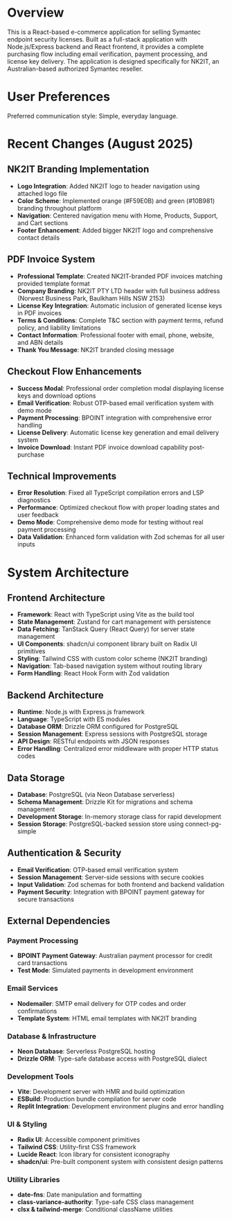 # Overview

This is a React-based e-commerce application for selling Symantec endpoint security licenses. Built as a full-stack application with Node.js/Express backend and React frontend, it provides a complete purchasing flow including email verification, payment processing, and license key delivery. The application is designed specifically for NK2IT, an Australian-based authorized Symantec reseller.

# User Preferences

Preferred communication style: Simple, everyday language.

# Recent Changes (August 2025)

## NK2IT Branding Implementation
- **Logo Integration**: Added NK2IT logo to header navigation using attached logo file
- **Color Scheme**: Implemented orange (#F59E0B) and green (#10B981) branding throughout platform
- **Navigation**: Centered navigation menu with Home, Products, Support, and Cart sections
- **Footer Enhancement**: Added bigger NK2IT logo and comprehensive contact details

## PDF Invoice System
- **Professional Template**: Created NK2IT-branded PDF invoices matching provided template format
- **Company Branding**: NK2IT PTY LTD header with full business address (Norwest Business Park, Baulkham Hills NSW 2153)
- **License Key Integration**: Automatic inclusion of generated license keys in PDF invoices
- **Terms & Conditions**: Complete T&C section with payment terms, refund policy, and liability limitations
- **Contact Information**: Professional footer with email, phone, website, and ABN details
- **Thank You Message**: NK2IT branded closing message

## Checkout Flow Enhancements
- **Success Modal**: Professional order completion modal displaying license keys and download options
- **Email Verification**: Robust OTP-based email verification system with demo mode
- **Payment Processing**: BPOINT integration with comprehensive error handling
- **License Delivery**: Automatic license key generation and email delivery system
- **Invoice Download**: Instant PDF invoice download capability post-purchase

## Technical Improvements
- **Error Resolution**: Fixed all TypeScript compilation errors and LSP diagnostics
- **Performance**: Optimized checkout flow with proper loading states and user feedback
- **Demo Mode**: Comprehensive demo mode for testing without real payment processing
- **Data Validation**: Enhanced form validation with Zod schemas for all user inputs

# System Architecture

## Frontend Architecture
- **Framework**: React with TypeScript using Vite as the build tool
- **State Management**: Zustand for cart management with persistence
- **Data Fetching**: TanStack Query (React Query) for server state management
- **UI Components**: shadcn/ui component library built on Radix UI primitives
- **Styling**: Tailwind CSS with custom color scheme (NK2IT branding)
- **Navigation**: Tab-based navigation system without routing library
- **Form Handling**: React Hook Form with Zod validation

## Backend Architecture
- **Runtime**: Node.js with Express.js framework
- **Language**: TypeScript with ES modules
- **Database ORM**: Drizzle ORM configured for PostgreSQL
- **Session Management**: Express sessions with PostgreSQL storage
- **API Design**: RESTful endpoints with JSON responses
- **Error Handling**: Centralized error middleware with proper HTTP status codes

## Data Storage
- **Database**: PostgreSQL (via Neon Database serverless)
- **Schema Management**: Drizzle Kit for migrations and schema management
- **Development Storage**: In-memory storage class for rapid development
- **Session Storage**: PostgreSQL-backed session store using connect-pg-simple

## Authentication & Security
- **Email Verification**: OTP-based email verification system
- **Session Management**: Server-side sessions with secure cookies
- **Input Validation**: Zod schemas for both frontend and backend validation
- **Payment Security**: Integration with BPOINT payment gateway for secure transactions

## External Dependencies

### Payment Processing
- **BPOINT Payment Gateway**: Australian payment processor for credit card transactions
- **Test Mode**: Simulated payments in development environment

### Email Services
- **Nodemailer**: SMTP email delivery for OTP codes and order confirmations
- **Template System**: HTML email templates with NK2IT branding

### Database & Infrastructure
- **Neon Database**: Serverless PostgreSQL hosting
- **Drizzle ORM**: Type-safe database access with PostgreSQL dialect

### Development Tools
- **Vite**: Development server with HMR and build optimization
- **ESBuild**: Production bundle compilation for server code
- **Replit Integration**: Development environment plugins and error handling

### UI & Styling
- **Radix UI**: Accessible component primitives
- **Tailwind CSS**: Utility-first CSS framework
- **Lucide React**: Icon library for consistent iconography
- **shadcn/ui**: Pre-built component system with consistent design patterns

### Utility Libraries
- **date-fns**: Date manipulation and formatting
- **class-variance-authority**: Type-safe CSS class management
- **clsx & tailwind-merge**: Conditional className utilities